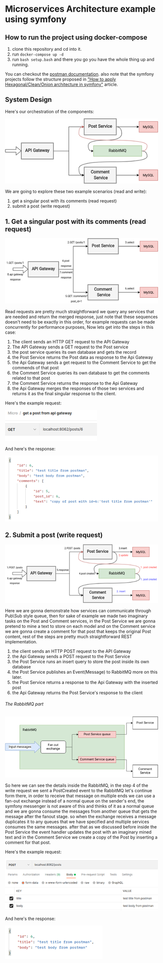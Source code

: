 # Microservices Architecture example using symfony

## How to run the project using docker-compose
1. clone this repository and cd into it.
2. run `docker-compose up -d`
3. run `bash setup.bash` and there you go you have the whole thing up and running.

You can checkout the [postman documentation](https://documenter.getpostman.com/view/3134274/VUqoSKUC#37ef1a79-43ee-4abf-9b4b-32c16b91fa4c).
also note that the symfony projects follow the structure proposed in ["How to apply Hexagonal/Clean/Onion architecture in symfony"](https://saeidme.medium.com/how-to-apply-hexagonal-clean-onion-architecture-with-only-two-changes-to-your-symfony-project-2c5fe16d5a4f) article.


## System Design
Here's our orchestration of the components:


![microservices base](./docs/microservices-base.png)


We are going to explore these two example scenarios (read and write):

1. get a singular post with its comments (read request)
2. submit a post (write request)

## 1. Get a singular post with its comments (read request)
![microservices read](./docs/micro-read.png)

Read requests are pretty much straightforward we query any services that are needed and return the merged response, 
just note that these sequences doesn't need to be exactly in this order, for example requests can be made concurrently for 
performance purposes, Now lets get into the steps in this case:
1. The client sends an HTTP GET request to the API Gateway
2. The API Gateway sends a GET request to the Post service 
3. the post service queries its own database and gets the record
4. the Post Service returns the Post data as response to the Api Gateway
5. the Api Gateway sends a get request to the Comment Service to get the commends of that post
6. the Comment Service queries its own database to get the comments related to that post
7. the Comment Service returns the response to the Api Gateway
8. the Api Gateway merges the responses of those two services and returns it as the final singular response to the client.


Here's the example request:

![read request](./docs/read-request.png)

And here's the response:

![read request](./docs/read-response.png)


## 2. Submit a post (write request)
![microservices read](./docs/micro-write.png)

Here we are gonna demonstrate how services can communicate through Pub\Sub style queue, then for sake of example we made
two imaginary tasks on the Post and Comment services, in the Post Service we are gonna pretend to mine a text to store 
on each model and on the Comment service we are gonna create a comment for that post that keeps the original Post content, 
rest of the steps are pretty much straightforward REST implementation.
1. the client sends an HTTP POST request to the API Gateway 
2. the Api Gateway sends a POST request to the Post Service
3. the Post Service runs an insert query to store the post inside its own database
4. the Post Service publishes an Event(Message) to RabbitMQ more on this later.
5. the Post Service returns a response to the Api Gateway with the inserted post
6. the Api Gateway returns the Post Service's response to the client

###### The RabbitMQ part
![microservices queue](./docs/queue.png)

So here we can see the details inside the RabbitMQ, in the step 4 of the write request we sent a PostCreated event to 
the RabbitMQ let's continue form there, in order to receive that message on multiple ends we can use a fan-out exchange
instead of a normal queue on the sender's end, the symfony messenger is not aware of this and thinks of it as a normal 
queue and we are gonna consume the messages from another queue that gets the message after the fanout stage. so when the
exchange receives a message duplicates it to any queues that we have specified and multiple services consumes the same 
messages. after that as we discussed before inside the Post Service the event handler updates the post with an imaginary
mined text and in the Comment Service we create a copy of the Post by inserting a comment for that post.


Here's the example request:

![write request](./docs/write-request.png)

And here's the response:

![write request](./docs/write-response.png)

